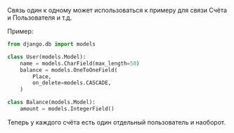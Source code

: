 Связь один к одному может использоваться к примеру для связи Счёта и Пользователя и т.д.

Пример:
```Python
from django.db import models

class User(models.Model):
    name = models.CharField(max_length=50)
    balance = models.OneToOneField(
        Place,
        on_delete=models.CASCADE,
    )

class Balance(models.Model):
    amount = models.IntegerField()
```

Теперь у каждого счёта есть один отдельный пользователь и наоборот.
